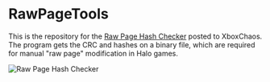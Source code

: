# RawPageTools #

This is the repository for the [Raw Page Hash Checker](https://www.xboxchaos.com/topic/4445-raw-page-hash-checker/) posted to XboxChaos. The program gets the CRC and hashes on a binary file, which are required for manual "raw page" modification in Halo games.

![Raw Page Hash Checker](http://i.imgur.com/t9cngSM.png)